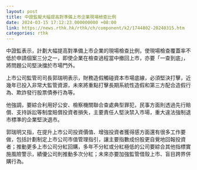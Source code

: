 ```yaml
---
layout: post
title: 中證監擬大幅提高對準備上市企業現場檢查比例
date: 2024-03-15 17:12:23.000000000 +08:00
link: https://news.rthk.hk/rthk/ch/component/k2/1744802-20240315.htm
categories: rthk
---
```


中證監表示，計劃大幅提高對準備上市企業的現場檢查比例，使現場檢查覆蓋率不低於申請個案三分之一，即使企業在檢查過程當中撤回上市，亦要「一查到底」，將問題公司堅決擋於市場門外。

上市公司監管司司長郭瑞明表示，財務造假觸碰資本市場底線，必須堅決打擊，近幾年已投入非常大監管資源，未來將重點打擊長期系統性造假和第三方配合造假行為、欺詐發行股票債券行為等。

他強調，要綜合利用好公安、檢察機關聯合查處典型罪犯，民事方面則透過先行賠償、支持訴訟等制度賠償投資者損失，主要責任人堅決禁入市場，重大違法強制退市標準的企業堅決退市。

郭瑞明又指，在提升上市公司投資價值、增強投資者獲得感方面還有很多工作要做，包括計劃制定上市公司市值管理指引，讓主要指數成份股更自覺地回報投資者；推動更多上市公司分紅回購，多年不分紅或分紅極低的公司要綜合其他指標實施風險警示，績優公司則推動多次分紅；未來亦要加強監管借殼上市、盲目跨界併購行為。
